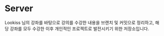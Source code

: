 # Server

Lookiss 님의 강좌를 바탕으로 강의를 수강한 내용을 브랜치 및 커밋으로 정리하고,
해당 강좌를 모두 수강한 이후 개인적인 프로젝트로 발전시키기 위한 저장소입니다.
